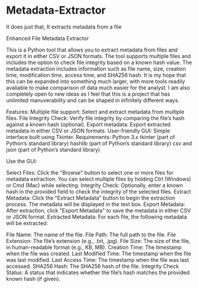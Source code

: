 # Metadata-Extractor
It does just that, It extracts metadata from a file

Enhanced File Metadata Extractor

This is a Python tool that allows you to extract metadata from files and export it in either CSV or JSON formats. The tool supports multiple files and includes the option to check file integrity based on a known hash value. The metadata extraction includes information such as file name, size, creation time, modification time, access time, and SHA256 hash. It is my hope that this can be expanded into something much larger, with more tools readily avaliable to make comparison of data much easier for the analyst. I am also completely open to new ideas as I feel that this is a project that has unlimited manuverability and can be shaped in infinitely different ways.

Features:
Multiple file support: Select and extract metadata from multiple files.
File Integrity Check: Verify file integrity by comparing the file’s hash against a known hash (optional).
Export metadata: Export extracted metadata in either CSV or JSON formats.
User-friendly GUI: Simple interface built using Tkinter.
Requirements:
Python 3.x
tkinter (part of Python’s standard library)
hashlib (part of Python’s standard library)
csv and json (part of Python’s standard library)


Use the GUI:

Select Files: Click the "Browse" button to select one or more files for metadata extraction. You can select multiple files by holding Ctrl (Windows) or Cmd (Mac) while selecting.
Integrity Check: Optionally, enter a known hash in the provided field to check the integrity of the selected files.
Extract Metadata: Click the "Extract Metadata" button to begin the extraction process. The metadata will be displayed in the text box.
Export Metadata: After extraction, click "Export Metadata" to save the metadata in either CSV or JSON format.
Extracted Metadata:
For each file, the following metadata will be extracted:

File Name: The name of the file.
File Path: The full path to the file.
File Extension: The file’s extension (e.g., .txt, .jpg).
File Size: The size of the file, in human-readable format (e.g., KB, MB).
Creation Time: The timestamp when the file was created.
Last Modified Time: The timestamp when the file was last modified.
Last Access Time: The timestamp when the file was last accessed.
SHA256 Hash: The SHA256 hash of the file.
Integrity Check Status: A status that indicates whether the file’s hash matches the provided known hash (if given).
